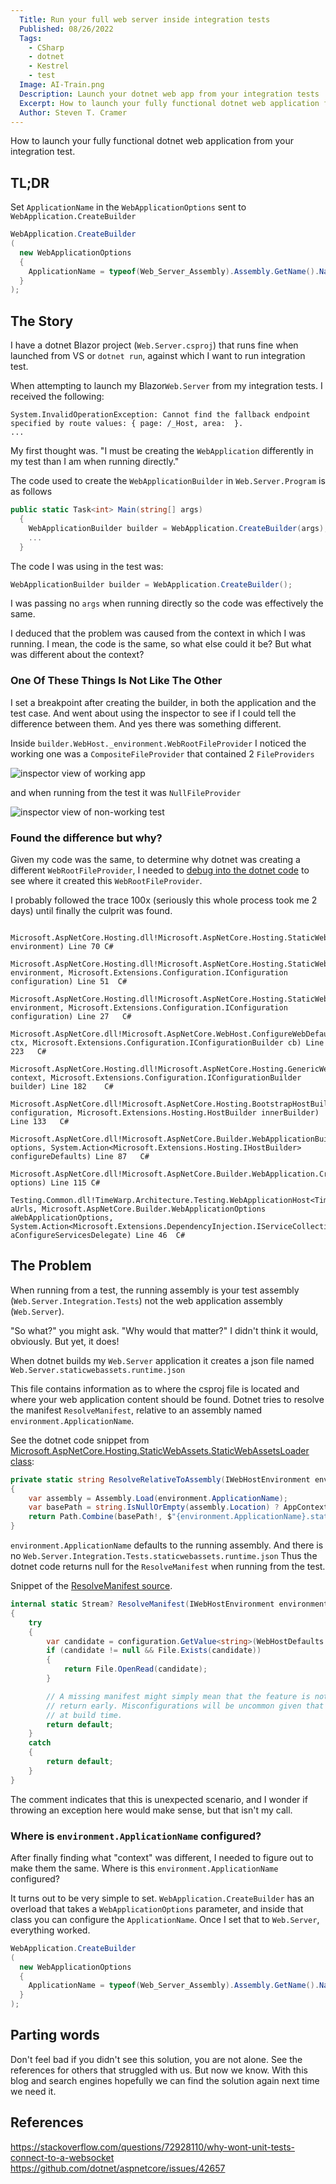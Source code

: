 ```yaml
---
  Title: Run your full web server inside integration tests
  Published: 08/26/2022
  Tags:
    - CSharp
    - dotnet
    - Kestrel
    - test
  Image: AI-Train.png
  Description: Launch your dotnet web app from your integration tests
  Excerpt: How to launch your fully functional dotnet web application from your integration test.
  Author: Steven T. Cramer
---
```


How to launch your fully functional dotnet web application from your integration test.

## TL;DR

Set `ApplicationName` in the `WebApplicationOptions` sent to `WebApplication.CreateBuilder`

```cs
WebApplication.CreateBuilder
(
  new WebApplicationOptions
  {
    ApplicationName = typeof(Web_Server_Assembly).Assembly.GetName().Name // <==
  }
);
```

## The Story

I have a dotnet Blazor project (`Web.Server.csproj`) that runs fine when launched from VS or `dotnet run`, against which I want to run integration test.

When attempting to launch my Blazor`Web.Server` from my integration tests.  I received the following:

```console
System.InvalidOperationException: Cannot find the fallback endpoint specified by route values: { page: /_Host, area:  }.
...
```

My first thought was. "I must be creating the `WebApplication` differently in my test than I am when running directly."

The code used to create the `WebApplicationBuilder` in `Web.Server.Program` is as follows

```cs
public static Task<int> Main(string[] args)
  {
    WebApplicationBuilder builder = WebApplication.CreateBuilder(args);
    ...
  }
```

The code I was using in the test was:

```cs
WebApplicationBuilder builder = WebApplication.CreateBuilder();
```

I was passing no `args` when running directly so the code was effectively the same.

I deduced that the problem was caused from the context in which I was running.  I mean, the code is the same, so what else could it be?  But what was different about the context?

### One Of These Things Is Not Like The Other

I set a breakpoint after creating the builder, in both the application and the test case.  And went about using the inspector to see if I could tell the difference between them. And yes there was something different.

Inside `builder.WebHost._environment.WebRootFileProvider` I noticed the working one was a `CompositeFileProvider` that contained 2 `FileProviders`

![inspector view of working app ](20220825141419.png)  

 and when running from the test it was `NullFileProvider`

![inspector view of non-working test ](20220825141751.png)  

### Found the difference but why?

Given my code was the same, to determine why dotnet was creating a different `WebRootFileProvider`, I needed to [debug into the dotnet code]() to see where it created this `WebRootFileProvider`.

I probably followed the trace 100x (seriously this whole process took me 2 days) until finally the culprit was found.

```console
 	Microsoft.AspNetCore.Hosting.dll!Microsoft.AspNetCore.Hosting.StaticWebAssets.StaticWebAssetsLoader.ResolveRelativeToAssembly(Microsoft.AspNetCore.Hosting.IWebHostEnvironment environment) Line 70	C#
 	Microsoft.AspNetCore.Hosting.dll!Microsoft.AspNetCore.Hosting.StaticWebAssets.StaticWebAssetsLoader.ResolveManifest(Microsoft.AspNetCore.Hosting.IWebHostEnvironment environment, Microsoft.Extensions.Configuration.IConfiguration configuration) Line 51	C#
 	Microsoft.AspNetCore.Hosting.dll!Microsoft.AspNetCore.Hosting.StaticWebAssets.StaticWebAssetsLoader.UseStaticWebAssets(Microsoft.AspNetCore.Hosting.IWebHostEnvironment environment, Microsoft.Extensions.Configuration.IConfiguration configuration) Line 27	C#
 	Microsoft.AspNetCore.dll!Microsoft.AspNetCore.WebHost.ConfigureWebDefaults.AnonymousMethod__9_0(Microsoft.AspNetCore.Hosting.WebHostBuilderContext ctx, Microsoft.Extensions.Configuration.IConfigurationBuilder cb) Line 223	C#
 	Microsoft.AspNetCore.Hosting.dll!Microsoft.AspNetCore.Hosting.GenericWebHostBuilder.ConfigureAppConfiguration.AnonymousMethod__0(Microsoft.Extensions.Hosting.HostBuilderContext context, Microsoft.Extensions.Configuration.IConfigurationBuilder builder) Line 182	C#
 	Microsoft.AspNetCore.dll!Microsoft.AspNetCore.Hosting.BootstrapHostBuilder.RunDefaultCallbacks(Microsoft.Extensions.Configuration.ConfigurationManager configuration, Microsoft.Extensions.Hosting.HostBuilder innerBuilder) Line 133	C#
 	Microsoft.AspNetCore.dll!Microsoft.AspNetCore.Builder.WebApplicationBuilder.WebApplicationBuilder(Microsoft.AspNetCore.Builder.WebApplicationOptions options, System.Action<Microsoft.Extensions.Hosting.IHostBuilder> configureDefaults) Line 87	C#
 	Microsoft.AspNetCore.dll!Microsoft.AspNetCore.Builder.WebApplication.CreateBuilder(Microsoft.AspNetCore.Builder.WebApplicationOptions options) Line 115	C#
	Testing.Common.dll!TimeWarp.Architecture.Testing.WebApplicationHost<TimeWarp.Architecture.Web.Server.Program>.WebApplicationHost(string[] aUrls, Microsoft.AspNetCore.Builder.WebApplicationOptions aWebApplicationOptions, System.Action<Microsoft.Extensions.DependencyInjection.IServiceCollection> aConfigureServicesDelegate) Line 46	C#

```

## The Problem

When running from a test, the running assembly is your test assembly (`Web.Server.Integration.Tests`) not the web application assembly (`Web.Server`).

"So what?" you might ask.  "Why would that matter?" I didn't think it would, obviously. But yet, it does!

When dotnet builds my `Web.Server` application it creates a json file named `Web.Server.staticwebassets.runtime.json`

This file contains information as to where the csproj file is located and where your web application content should be found. Dotnet tries to resolve the manifest `ResolveManifest`, relative to an assembly named `environment.ApplicationName`.

See the dotnet code snippet from [Microsoft.AspNetCore.Hosting.StaticWebAssets.StaticWebAssetsLoader class](https://github.com/dotnet/aspnetcore/blob/0eaabe0fe5d714753f58ba84c9880403977a7f82/src/Hosting/Hosting/src/StaticWebAssets/StaticWebAssetsLoader.cs#L66-L75):

```cs
private static string ResolveRelativeToAssembly(IWebHostEnvironment environment)
{
    var assembly = Assembly.Load(environment.ApplicationName);
    var basePath = string.IsNullOrEmpty(assembly.Location) ? AppContext.BaseDirectory : Path.GetDirectoryName(assembly.Location);
    return Path.Combine(basePath!, $"{environment.ApplicationName}.staticwebassets.runtime.json");
}
```

`environment.ApplicationName` defaults to the running assembly. And there is no `Web.Server.Integration.Tests.staticwebassets.runtime.json` Thus the dotnet code returns null for the `ResolveManifest` when running from the test.

Snippet of the [ResolveManifest source](https://github.com/dotnet/aspnetcore/blob/0eaabe0fe5d714753f58ba84c9880403977a7f82/src/Hosting/Hosting/src/StaticWebAssets/StaticWebAssetsLoader.cs#L45-L64).

```cs
internal static Stream? ResolveManifest(IWebHostEnvironment environment, IConfiguration configuration)
{
    try
    {
        var candidate = configuration.GetValue<string>(WebHostDefaults.StaticWebAssetsKey) ?? ResolveRelativeToAssembly(environment);
        if (candidate != null && File.Exists(candidate))
        {
            return File.OpenRead(candidate);
        }

        // A missing manifest might simply mean that the feature is not enabled, so we simply
        // return early. Misconfigurations will be uncommon given that the entire process is automated
        // at build time.
        return default;
    }
    catch
    {
        return default;
    }
}
```        

The comment indicates that this is unexpected scenario, and I wonder if throwing an exception here would make sense, but that isn't my call.

### Where is `environment.ApplicationName` configured?

After finally finding what "context" was different, I needed to figure out to make them the same.  Where is this `environment.ApplicationName` configured?

It turns out to be very simple to set. `WebApplication.CreateBuilder` has an overload that takes a `WebApplicationOptions` parameter, and inside that class you can configure the `ApplicationName`. Once I set that to `Web.Server`, everything worked.

```cs
WebApplication.CreateBuilder
(
  new WebApplicationOptions
  {
    ApplicationName = typeof(Web_Server_Assembly).Assembly.GetName().Name // <==
  }
);
```

## Parting words

Don't feel bad if you didn't see this solution, you are not alone. See the references for others that struggled with us.  But now we know. With this blog and search engines hopefully we can find the solution again next time we need it.

## References

https://stackoverflow.com/questions/72928110/why-wont-unit-tests-connect-to-a-websocket
https://github.com/dotnet/aspnetcore/issues/42657
